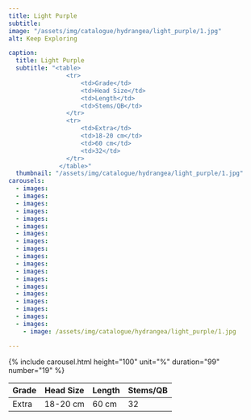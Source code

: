 ```yaml
---
title: Light Purple
subtitle: 
image: "/assets/img/catalogue/hydrangea/light_purple/1.jpg"
alt: Keep Exploring

caption: 
  title: Light Purple
  subtitle: "<table>
                <tr>
                    <td>Grade</td>
                    <td>Head Size</td>
                    <td>Length</td>
                    <td>Stems/QB</td>
                </tr>
                <tr>
                    <td>Extra</td>
                    <td>18-20 cm</td>
                    <td>60 cm</td>
                    <td>32</td>
                </tr>
              </table>"
  thumbnail: "/assets/img/catalogue/hydrangea/light_purple/1.jpg"
carousels:
  - images:
  - images:
  - images:
  - images:
  - images:
  - images:
  - images:
  - images:
  - images:
  - images:
  - images:
  - images:
  - images:
  - images:
  - images:
  - images:
  - images:
  - images: 
  - images: 
    - image: /assets/img/catalogue/hydrangea/light_purple/1.jpg

---
```


{% include carousel.html height="100" unit="%" duration="99" number="19" %}

| Grade | Head Size | Length | Stems/QB |
|-------|-----------|--------|----------|
| Extra |  18-20 cm | 60 cm  |    32    |